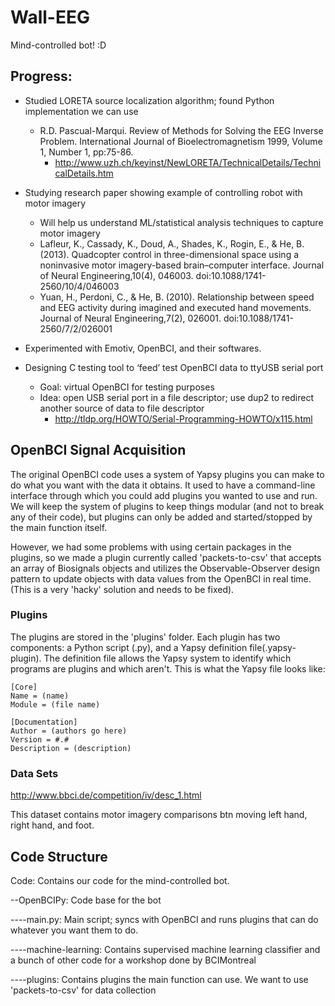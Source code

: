 # Wall-EEG
Mind-controlled bot! :D

## Progress:
- Studied LORETA source localization algorithm; found Python implementation we can use
   - R.D. Pascual-Marqui. Review of Methods for Solving the EEG Inverse Problem. International Journal of Bioelectromagnetism 1999, Volume 1, Number 1, pp:75-86.
      - http://www.uzh.ch/keyinst/NewLORETA/TechnicalDetails/TechnicalDetails.htm

- Studying research paper showing example of controlling robot with motor imagery
   - Will help us understand ML/statistical analysis techniques to capture motor imagery
   - Lafleur, K., Cassady, K., Doud, A., Shades, K., Rogin, E., & He, B. (2013). Quadcopter control in three-dimensional space using a noninvasive motor imagery-based brain–computer interface. Journal of Neural Engineering,10(4), 046003. doi:10.1088/1741-2560/10/4/046003
   - Yuan, H., Perdoni, C., & He, B. (2010). Relationship between speed and EEG activity during imagined and executed hand movements. Journal of Neural Engineering,7(2), 026001. doi:10.1088/1741-2560/7/2/026001
- Experimented with Emotiv, OpenBCI, and their softwares.
- Designing C testing tool to ‘feed’ test OpenBCI data to ttyUSB serial port
   - Goal: virtual OpenBCI for testing purposes
   - Idea: open USB serial port in a file descriptor; use dup2 to redirect another source of data to file descriptor
      - http://tldp.org/HOWTO/Serial-Programming-HOWTO/x115.html

## OpenBCI Signal Acquisition
The original OpenBCI code uses a system of Yapsy plugins you can make to do what you want with the data it obtains. It used to have a command-line interface through which you could add plugins you wanted to use and run. We will keep the system of plugins to keep things modular (and not to break any of their code), but plugins can only be added and started/stopped by the main function itself.

However, we had some problems with using certain packages in the plugins, so we made a plugin currently called 'packets-to-csv' that accepts an array of Biosignals objects and utilizes the Observable-Observer design pattern to update objects with data values from the OpenBCI in real time. (This is a very 'hacky' solution and needs to be fixed).
### Plugins
The plugins are stored in the 'plugins' folder. Each plugin has two components: a Python script (.py), and a Yapsy definition file(.yapsy-plugin). The definition file allows the Yapsy system to identify which programs are plugins and which aren't. This is what the Yapsy file looks like:

```
[Core]
Name = (name)
Module = (file name)

[Documentation]
Author = (authors go here)
Version = #.#
Description = (description)
```

### Data Sets
http://www.bbci.de/competition/iv/desc_1.html

This dataset contains motor imagery comparisons btn moving left hand, right hand, and foot.

## Code Structure
Code: Contains our code for the mind-controlled bot.

--OpenBCIPy: Code base for the bot

----main.py: Main script; syncs with OpenBCI and runs plugins that can do whatever you want them to do.

----machine-learning: Contains supervised machine learning classifier and a bunch of other code for a workshop done by BCIMontreal

----plugins: Contains plugins the main function can use. We want to use 'packets-to-csv' for data collection
